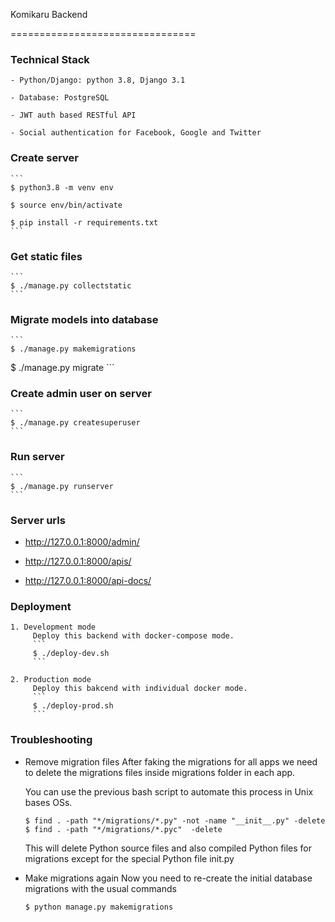 Komikaru Backend

================================

### Technical Stack

	- Python/Django: python 3.8, Django 3.1

	- Database: PostgreSQL

	- JWT auth based RESTful API
	
	- Social authentication for Facebook, Google and Twitter

### Create server

	```
	$ python3.8 -m venv env

	$ source env/bin/activate

	$ pip install -r requirements.txt
	```

### Get static files

	```
	$ ./manage.py collectstatic
	```

### Migrate models into database
	```
	$ ./manage.py makemigrations
  $ ./manage.py migrate
	```

### Create admin user on server

	```
	$ ./manage.py createsuperuser
	```

### Run server
	```
	$ ./manage.py runserver
	```

### Server urls

- http://127.0.0.1:8000/admin/

- http://127.0.0.1:8000/apis/

- http://127.0.0.1:8000/api-docs/


### Deployment
	1. Development mode
		 Deploy this backend with docker-compose mode.
		 ```
		 $ ./deploy-dev.sh
		 ```

	2. Production mode
		 Deploy this bakcend with individual docker mode.
		 ```
		 $ ./deploy-prod.sh
		 ```

### Troubleshooting
- Remove migration files
	After faking the migrations for all apps we need to delete the migrations files inside migrations folder in each app.

	You can use the previous bash script to automate this process in Unix bases OSs.

	```
	$ find . -path "*/migrations/*.py" -not -name "__init__.py" -delete
	$ find . -path "*/migrations/*.pyc"  -delete
	```
	This will delete Python source files and also compiled Python files for migrations except for the special Python file init.py

- Make migrations again
	Now you need to re-create the initial database migrations with the usual commands
	```
	$ python manage.py makemigrations
	```
